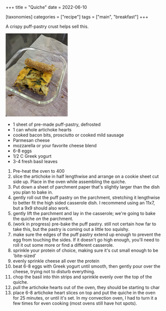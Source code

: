 +++
title = "Quiche"
date = 2022-06-10

[taxonomies]
categories = ["recipe"]
tags = ["main", "breakfast"]
+++


A crispy puff-pastry crust helps sell this.

<!-- more -->


<img src=quiche.jpg alt="quiche" width="200">

- 1 sheet of pre-made puff-pastry, defrosted
- 1 can whole artichoke hearts
- cooked bacon bits, prosciutto or cooked mild sausage
- Parmesan cheese
- mozzarella or your favorite cheese blend
- 6-8 eggs
- 1/2 C Greek yogurt
- 3-4 fresh basil leaves

1. Pre-heat the oven to 400
1. slice the artichoke in half lengthwise and arrange on a cookie sheet cut side up. Place in the oven while  assembling the quiche.
1. Put down a sheet of parchment paper that's slightly larger than the dish you plan to bake in.  
1. gently roll out the puff pastry on the parchment, stretching it lengthwise to better fit the high sided casserole dish. I recommend using an 11x7, but a 9x9 should also work.
1. gently lift the parchment and lay in the casserole; we're going to bake the quiche _on_ the parchment.
1. (work in progress) pre-bake the puff pastry. still not certain how far to take this, but the pastry is coming out a  little too squishy.
1. make sure the edges of the puff pastry extend up enough to prevent the egg from touching the sides.  If it doesn't go high enough, you'll need to roll it out some more or find a different casserole.
1. sprinkle your protein of choice, making sure it's cut small enough to be 'bite-sized'
1. evenly sprinkle cheese all over the protein
1. beat 6-8 eggs with Greek yogurt until smooth, then gently pour over the cheese, trying not to disturb everything.
1. chop the basil into thin strips and sprinkle evenly over the top of the quiche.
1. pull the artichoke hearts out of the oven, they should be starting to char
1. place 6-8 artichoke heart slices on top and put the quiche in the oven for 25 minutes, or until it's set.  In my convection oven, I had to turn it a few times for even cooking (most ovens still have hot spots).

